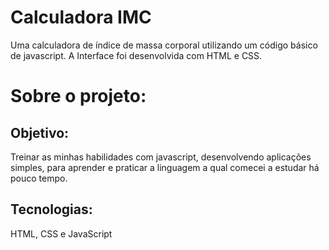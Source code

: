 <h1>Calculadora IMC</h1>
Uma calculadora de índice de massa corporal utilizando um código básico de javascript. A Interface foi desenvolvida com HTML e CSS.

<h1>Sobre o projeto:</h1>
<h2>Objetivo:</h2>
<p>Treinar as minhas habilidades com javascript, desenvolvendo aplicações simples, para aprender e praticar a linguagem a qual comecei a estudar há pouco tempo.</p>
<h2>Tecnologias:</h2>
<p>HTML, CSS e JavaScript</p>

